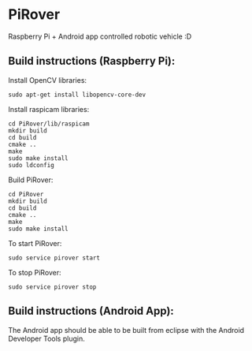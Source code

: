 PiRover
=======

Raspberry Pi + Android app controlled robotic vehicle :D

## Build instructions (Raspberry Pi):

Install OpenCV libraries:

```
sudo apt-get install libopencv-core-dev
```

Install raspicam libraries:

```
cd PiRover/lib/raspicam
mkdir build
cd build
cmake ..
make
sudo make install
sudo ldconfig
```

Build PiRover:
```
cd PiRover
mkdir build
cd build
cmake ..
make
sudo make install
```

To start PiRover:
```
sudo service pirover start
```

To stop PiRover:
```
sudo service pirover stop
```

## Build instructions (Android App):

The Android app should be able to be built from eclipse with the Android Developer Tools plugin.
